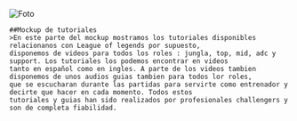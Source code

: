![Foto](https://i.imgur.com/WDwVCdk.png "Mockup")

	##Mockup de tutoriales
	>En este parte del mockup mostramos los tutoriales disponibles relacionanos con League of legends por supuesto,
	disponemos de videos para todos los roles : jungla, top, mid, adc y support. Los tutoriales los podemos encontrar en videos 
	tanto en español como en ingles. A parte de los videos tambien disponemos de unos audios guias tambien para todos lor roles,
	que se escucharan durante las partidas para servirte como entrenador y decirte que hacer en cada momento. Todos estos 
	tutoriales y guias han sido realizados por profesionales challengers y son de completa fiabilidad.
